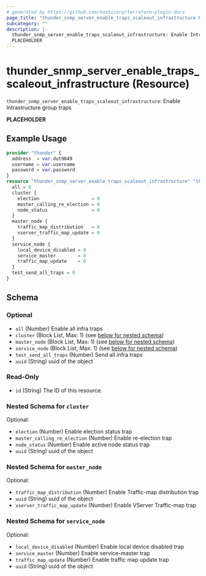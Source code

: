 ```yaml
---
# generated by https://github.com/hashicorp/terraform-plugin-docs
page_title: "thunder_snmp_server_enable_traps_scaleout_infrastructure Resource - terraform-provider-thunder"
subcategory: ""
description: |-
  thunder_snmp_server_enable_traps_scaleout_infrastructure: Enable Intrastructure group traps
  PLACEHOLDER
---
```


# thunder_snmp_server_enable_traps_scaleout_infrastructure (Resource)

`thunder_snmp_server_enable_traps_scaleout_infrastructure`: Enable Intrastructure group traps

__PLACEHOLDER__

## Example Usage

```terraform
provider "thunder" {
  address  = var.dut9049
  username = var.username
  password = var.password
}
resource "thunder_snmp_server_enable_traps_scaleout_infrastructure" "thunder_snmp_server_enable_traps_scaleout_infrastructure" {
  all = 0
  cluster {
    election                   = 0
    master_calling_re_election = 0
    node_status                = 0
  }
  master_node {
    traffic_map_distribution   = 0
    vserver_traffic_map_update = 0
  }
  service_node {
    local_device_disabled = 0
    service_master        = 0
    traffic_map_update    = 0
  }
  test_send_all_traps = 0
}
```

<!-- schema generated by tfplugindocs -->
## Schema

### Optional

- `all` (Number) Enable all infra traps
- `cluster` (Block List, Max: 1) (see [below for nested schema](#nestedblock--cluster))
- `master_node` (Block List, Max: 1) (see [below for nested schema](#nestedblock--master_node))
- `service_node` (Block List, Max: 1) (see [below for nested schema](#nestedblock--service_node))
- `test_send_all_traps` (Number) Send all infra traps
- `uuid` (String) uuid of the object

### Read-Only

- `id` (String) The ID of this resource.

<a id="nestedblock--cluster"></a>
### Nested Schema for `cluster`

Optional:

- `election` (Number) Enable election status trap
- `master_calling_re_election` (Number) Enable re-election trap
- `node_status` (Number) Enable active node status trap
- `uuid` (String) uuid of the object


<a id="nestedblock--master_node"></a>
### Nested Schema for `master_node`

Optional:

- `traffic_map_distribution` (Number) Enable Traffic-map distribution trap
- `uuid` (String) uuid of the object
- `vserver_traffic_map_update` (Number) Enable VServer Traffic-map trap


<a id="nestedblock--service_node"></a>
### Nested Schema for `service_node`

Optional:

- `local_device_disabled` (Number) Enable local device disabled trap
- `service_master` (Number) Enable service-master trap
- `traffic_map_update` (Number) Enable traffic map update trap
- `uuid` (String) uuid of the object


